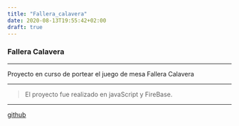 ```yaml
---
title: "Fallera_calavera"
date: 2020-08-13T19:55:42+02:00
draft: true
---
```


### Fallera Calavera

------------


Proyecto en curso de portear el juego de mesa Fallera Calavera

------------


>El proyecto fue realizado en javaScript y FireBase.

------------


[github](https://github.com/miguelangelgil/fallera-calevara-game "github")
